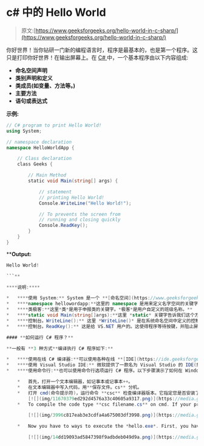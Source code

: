 # c# 中的 Hello World

> 原文:[https://www.geeksforgeeks.org/hello-world-in-c-sharp/](https://www.geeksforgeeks.org/hello-world-in-c-sharp/)

你好世界！当你钻研一门新的编程语言时，程序是最基本的，也是第一个程序。这只是打印你好世界！在输出屏幕上。在 [C# ](https://www.geeksforgeeks.org/introduction-to-c-sharp/) 中，一个基本程序由以下内容组成:

*   **命名空间声明**
*   **类别声明和定义**
*   **类成员(如变量、方法等。)**
*   **主要方法**
*   **语句或表达式**

****示例:****

```cs
// C# program to print Hello World!
using System;

// namespace declaration
namespace HelloWorldApp {

    // Class declaration
    class Geeks {

        // Main Method
        static void Main(string[] args) {

            // statement
            // printing Hello World!
            Console.WriteLine("Hello World!");

            // To prevents the screen from 
            // running and closing quickly
            Console.ReadKey();
        }
    }
}
```

****Output:**

```cs
Hello World!

```** 

****说明:****

*   ****使用 System:** System 是一个 **[命名空间](https://www.geeksforgeeks.org/c-namespaces/)** ，里面包含了常用的类型。使用系统指令通过**指定。****
*   ****namespace hellowordapp:**这里的 namespace 是用来定义名字空间的关键字。*hellowordapp*是给命名空间的用户定义名称。更多详情可参考**T5】c# |命名空间 T7】****
*   ****类极客:**这里*类*是用于申报类的关键字。*极客*是用户自定义的班级名称。**
*   ****static void Main(string[]args):**这里 *static* 关键字告诉我们这个方法不需要实例化类就可以访问。 *void* 关键字告诉我们这个方法不会返回任何东西。 *Main()* 方法是我们应用的切入点。在我们的程序中， *Main()* 方法用语句 *Console 指定其行为。写线(“你好世界！”);*。**
*   ****控制台。WriteLine():** 这里 *WriteLine()* 是在系统命名空间中定义的控制台类的一个方法。**
*   ****控制台。ReadKey():** 这是给 VS.NET 用户的。这使得程序等待按键，并阻止屏幕快速运行和关闭。**

#### **如何运行 C# 程序？**

**一般有 **3 种方式**编译执行 C# 程序如下:**

*   ****使用在线 C# 编译器:**可以使用各种在线 **[IDE](https://ide.geeksforgeeks.org/ZVr7YapAeH)** 。它可以用来运行 C# 程序而无需安装。**
*   ****使用 Visual Studio IDE:** 微软提供了一款名为 Visual Studio 的 IDE(集成开发环境)工具，使用 C#、VB(Visual Basic)等不同编程语言开发应用。为了商业目的安装和使用 Visual Studio，它必须从微软购买许可证。出于学习(非商业)目的，微软提供了免费的 Visual Studio 社区版。要了解如何在 Visual Studio 中运行程序，可以参考 **[这个](https://www.geeksforgeeks.org/setting-environment-c/)** 。**
*   ****使用命令行:**也可以使用命令行选项运行 C# 程序。以下步骤演示了如何在 Windows 操作系统中的命令行上运行 C# 程序:

    *   首先，打开一个文本编辑器，如记事本或记事本++。
    *   在文本编辑器中写入代码，用**保存文件。cs** 分机。
    *   打开 cmd(命令提示符)，运行命令 **csc** 检查编译器版本。它指定您是否安装了有效的编译器。如果您确认安装了编译器，则可以避免此步骤。
        [![](img/11670379ed292d4576a33c40605a9317.png)](https://media.geeksforgeeks.org/wp-content/uploads/Step3.png)
    *   To compile the code type **csc filename.cs** on cmd. If your program has no error then it will create a filename.exe file in the same directory where you have saved your program. Suppose you saved the above program as *hello.cs*. So you will write *csc hello.cs* on cmd. This will create a *hello.exe*.

        [![](img/3996c817eab3e3cdfa4a675003df3998.png)](https://media.geeksforgeeks.org/wp-content/uploads/step4-2.png)

    *   Now you have to ways to execute the *hello.exe*. First, you have to simply type the filename i.e hello on the cmd and it will give the output. Second, you can go to the directory where you saved your program and there you find *filename.exe*. You have to simply double-click that file and it will give the output.

        [![](img/14dd19093ad5847398f9adbdeb049d9a.png)](https://media.geeksforgeeks.org/wp-content/uploads/step5-1.png)**